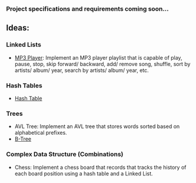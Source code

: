 ### Project specifications and requirements coming soon...

## Ideas:

### Linked Lists

- [MP3 Player](/Projects/MP3Player.js): Implement an MP3 player playlist that is capable of play, pause, stop, skip forward/ backward, add/ remove song, shuffle, sort by artists/ album/ year, search by artists/ album/ year, etc.

### Hash Tables

- [Hash Table](http://cs.boisestate.edu/~jhyeh/cs321/cs321_fall18/lab3.pdf)

### Trees

- AVL Tree: Implement an AVL tree that stores words sorted based on alphabetical prefixes.
- [B-Tree](http://cs.boisestate.edu/~jhyeh/cs321/cs321_fall18/lab4.pdf)

### Complex Data Structure (Combinations)

- Chess: Implement a chess board that records that tracks the history of each board position using a hash table and a Linked List.
